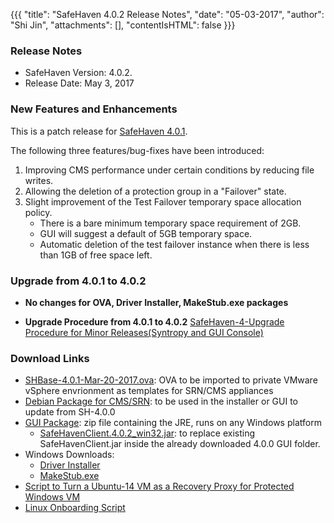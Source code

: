 {{{
  "title": "SafeHaven 4.0.2 Release Notes",
  "date": "05-03-2017",
  "author": "Shi Jin",
  "attachments": [],
  "contentIsHTML": false
}}}

### Release Notes

- SafeHaven Version: 4.0.2.
- Release Date: May 3, 2017

### New Features and Enhancements

This is a patch release for [SafeHaven 4.0.1](https://www.ctl.io/knowledge-base/disaster-recovery/safehaven-4/safehaven-4.0.1-release/). 

The following three features/bug-fixes have been introduced:
1. Improving CMS performance under certain conditions by reducing file writes.
2. Allowing the deletion of a protection group in a "Failover" state.
3. Slight improvement of the Test Failover temporary space allocation policy.
   * There is a bare minimum temporary space requirement of 2GB.
   * GUI will suggest a default of 5GB temporary space.
   * Automatic deletion of the test failover instance when there is less than 1GB of free space left.
   
### Upgrade from 4.0.1 to 4.0.2

* **No changes for OVA, Driver Installer, MakeStub.exe packages**

* **Upgrade Procedure from 4.0.1 to 4.0.2** [SafeHaven-4-Upgrade Procedure for Minor Releases(Syntropy and GUI Console)](SafeHaven-4-Upgrade%20Procedure%20for%20Minor%20Releases(Syntropy%20and%20GUI%20Console).md)


### Download Links

* [SHBase-4.0.1-Mar-20-2017.ova](https://download.safehaven.ctl.io/SH-4.0.1/SHBase-4.0.1-Mar-20-2017.ova): OVA to be imported to private VMware vSphere envrionment as templates for SRN/CMS appliances
* [Debian Package for CMS/SRN](https://download.safehaven.ctl.io/SH-4.0.2/safehaven-4.0.2.deb): to be used in the installer or GUI to update from SH-4.0.0
* [GUI Package](https://download.safehaven.ctl.io/SH-4.0.2/SafeHavenConsole-4.0.2.zip): zip file containing the JRE, runs on any Windows platform
  * [SafeHavenClient.4.0.2_win32.jar](https://download.safehaven.ctl.io/SH-4.0.2/SafeHavenClient.4.0.2_win32.jar): to replace existing SafeHavenClient.jar inside the already downloaded 4.0.0 GUI folder.
* Windows Downloads:
  * [Driver Installer](https://download.safehaven.ctl.io/SH-4.0.2/safehaven_windows_driver-4.0.2.exe)
  * [MakeStub.exe](https://download.safehaven.ctl.io/SH-4.0.2/MakeStub-4.0.2.exe)
* [Script to Turn a Ubuntu-14 VM as a Recovery Proxy for Protected Windows VM](https://download.safehaven.ctl.io/SH-4.0.1/makestub_for_windows.sh)
* [Linux Onboarding Script](./linux-onboarding-releases.md)
